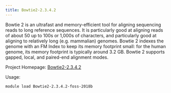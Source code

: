 ```yaml
---
title: Bowtie2-2.3.4.2 
---
```

Bowtie 2 is an ultrafast and memory-efficient tool for aligning sequencing reads to long reference sequences. It is particularly good at aligning reads of about 50 up to 100s or 1,000s of characters, and particularly good at aligning to relatively long (e.g. mammalian) genomes. Bowtie 2 indexes the genome with an FM Index to keep its memory footprint small: for the human genome, its memory footprint is typically around 3.2 GB. Bowtie 2 supports gapped, local, and paired-end alignment modes.

Project Homepage: [Bowtie2-2.3.4.2](http://bowtie-bio.sourceforge.net/bowtie2/index.shtml)

Usage:
```
module load Bowtie2-2.3.4.2-foss-2018b 
```
